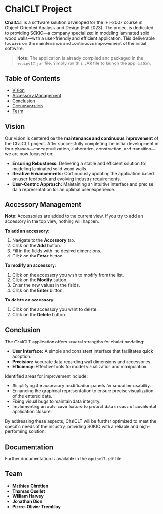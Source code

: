 # ChalCLT Project

**ChalCLT** is a software solution developed for the IFT-2007 course in Object-Oriented Analysis and Design (Fall 2023). The project is dedicated to providing SOKIO—a company specialized in modeling laminated solid wood walls—with a user-friendly and efficient application. This deliverable focuses on the maintenance and continuous improvement of the initial software.

> **Note:** The application is already compiled and packaged in the `equipe17.jar` file. Simply run this JAR file to launch the application.

## Table of Contents

- [Vision](#vision)
- [Accessory Management](#accessory-management)
- [Conclusion](#conclusion)
- [Documentation](#documentation)
- [Team](#team)

## Vision

Our vision is centered on the **maintenance and continuous improvement** of the ChalCLT project. After successfully completing the initial development in four phases—conceptualization, elaboration, construction, and transition—we are now focused on:

- **Ensuring Robustness:** Delivering a stable and efficient solution for modeling laminated solid wood walls.
- **Iterative Enhancements:** Continuously updating the application based on user feedback and evolving industry requirements.
- **User-Centric Approach:** Maintaining an intuitive interface and precise data representation for an optimal user experience.

## Accessory Management

**Note:** Accessories are added to the current view. If you try to add an accessory in the top view, nothing will happen.

**To add an accessory:**
1. Navigate to the **Accessory** tab.
2. Click on the **Add** button.
3. Fill in the fields with the desired dimensions.
4. Click on the **Enter** button.

**To modify an accessory:**
1. Click on the accessory you wish to modify from the list.
2. Click on the **Modify** button.
3. Enter the new values in the fields.
4. Click on the **Enter** button.

**To delete an accessory:**
1. Click on the accessory you want to delete.
2. Click on the **Delete** button.

## Conclusion

The ChalCLT application offers several strengths for chalet modeling:

- **User Interface:** A simple and consistent interface that facilitates quick adoption.
- **Precision:** Accurate data regarding wall dimensions and accessories.
- **Efficiency:** Effective tools for model visualization and manipulation.

Identified areas for improvement include:

- Simplifying the accessory modification panels for smoother usability.
- Enhancing the graphical representation to ensure precise visualization of the entered data.
- Fixing visual bugs to maintain data integrity.
- Implementing an auto-save feature to protect data in case of accidental application closure.

By addressing these aspects, ChalCLT will be further optimized to meet the specific needs of the industry, providing SOKIO with a reliable and high-performing solution.

## Documentation

Further documentation is available in the `equipe17.pdf` file.

## Team

- **Mathieu Chrétien**
- **Thomas Ouellet**
- **William Harvey**
- **Jonathan Dion**
- **Pierre-Olivier Tremblay**
